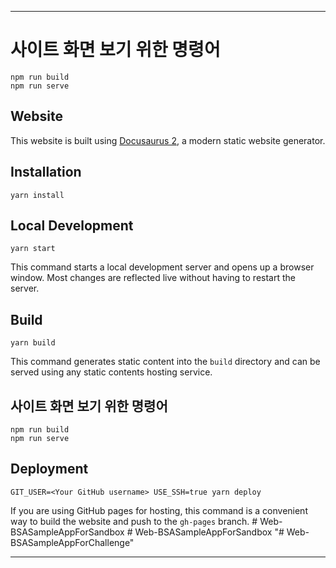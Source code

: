 ***
# 사이트 화면 보기 위한 명령어

```console
npm run build
npm run serve
```


## Website

This website is built using [Docusaurus 2](https://docusaurus.io/), a modern static website generator.

## Installation

```console
yarn install
```

## Local Development

```console
yarn start
```

This command starts a local development server and opens up a browser window. Most changes are reflected live without having to restart the server.

## Build

```console
yarn build
```

This command generates static content into the `build` directory and can be served using any static contents hosting service.

## 사이트 화면 보기 위한 명령어

```console
npm run build
npm run serve
```

## Deployment

```console
GIT_USER=<Your GitHub username> USE_SSH=true yarn deploy
```

If you are using GitHub pages for hosting, this command is a convenient way to build the website and push to the `gh-pages` branch.
#   W e b - B S A S a m p l e A p p F o r S a n d b o x 
 
 #   W e b - B S A S a m p l e A p p F o r S a n d b o x 
 
 "# Web-BSASampleAppForChallenge" 
***
